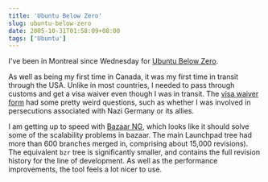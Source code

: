 ```yaml
---
title: 'Ubuntu Below Zero'
slug: ubuntu-below-zero
date: 2005-10-31T01:58:09+08:00
tags: ['Ubuntu']
---
```


I\'ve been in Montreal since Wednesday for [Ubuntu Below
Zero](http://wiki.ubuntu.com/UbuntuBelowZero).

As well as being my first time in Canada, it was my first time in
transit through the USA. Unlike in most countries, I needed to pass
through customs and get a visa waiver even though I was in transit. The
[visa waiver
form](http://www.cbp.gov/linkhandler/cgov/travel/id_visa/vwp/sample_i94w.ctt/i94w_back.jpg)
had some pretty weird questions, such as whether I was involved in
persecutions associated with Nazi Germany or its allies.

I am getting up to speed with [Bazaar NG](http://www.bazaar-ng.org),
which looks like it should solve some of the scalability problems in
bazaar. The main Launchpad tree had more than 600 branches merged in,
comprising about 15,000 revisions). The equivalent `bzr` tree is
significantly smaller, and contains the full revision history for the
line of development. As well as the performance improvements, the tool
feels a lot nicer to use.
